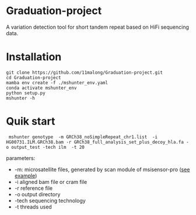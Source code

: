 # Graduation-project
A variation detection tool for short tandem repeat based on HiFi sequencing data.

# Installation

```shell
git clone https://github.com/11malong/Graduation-project.git
cd Graduation-project
mamba env create -f ./mshunter_env.yaml
conda activate mshunter_env
python setup.py
mshunter -h 
```

# Quik start

```shell 
 mshunter genotype  -m GRCh38_noSimpleRepeat_chr1.list  -i HG00731.ILM.GRCh38.bam -r GRCh38_full_analysis_set_plus_decoy_hla.fa -o output_test -tech ilm  -t 20 
```

parameters: 
* -m: microsatellite files, generated by scan module of msisensor-pro ([see example](https://raw.githubusercontent.com/microsatellites/MSHunter/master/test/data/GRCh38_noSimpleRepeat_chr1.list))
* -i aligned bam file or cram file
* -r reference file 
* -o output directory 
* -tech sequencing technology 
* -t threads used

